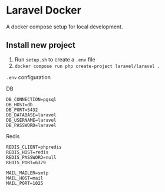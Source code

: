 # Laravel Docker

A docker compose setup for local development.

## Install new project

1. Run `setup.sh` to create a `.env` file
2. `docker compose run php create-project laravel/laravel .`

`.env` configuration

DB

```
DB_CONNECTION=pgsql
DB_HOST=db
DB_PORT=5432
DB_DATABASE=laravel
DB_USERNAME=laravel
DB_PASSWORD=laravel
```

Redis
```
REDIS_CLIENT=phpredis
REDIS_HOST=redis
REDIS_PASSWORD=null
REDIS_PORT=6379
```

```
MAIL_MAILER=smtp
MAIL_HOST=mail
MAIL_PORT=1025
```
